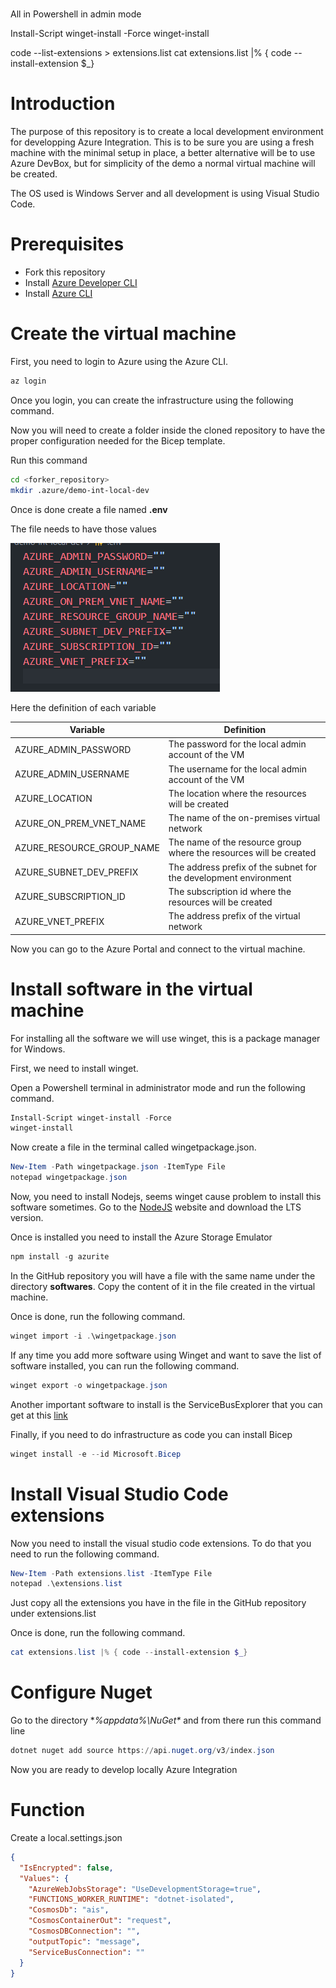 # 
All in Powershell in admin mode

Install-Script winget-install -Force
winget-install


code --list-extensions > extensions.list
cat extensions.list |% { code --install-extension $_}

# Introduction

The purpose of this repository is to create a local development environment for developping Azure Integration. This is to be sure you are using a fresh machine with the minimal setup in place, a better alternative will be to use Azure DevBox, but for simplicity of the demo a normal virtual machine will be created. 

The OS used is Windows Server and all development is using Visual Studio Code.

# Prerequisites

- Fork this repository
- Install [Azure Developer CLI](https://learn.microsoft.com/en-us/azure/developer/azure-developer-cli/overview)
- Install [Azure CLI](https://learn.microsoft.com/en-us/cli/azure/install-azure-cli)

# Create the virtual machine

First, you need to login to Azure using the Azure CLI.

```bash
az login
```
Once you login, you can create the infrastructure using the following command.

Now you will need to create a folder inside the cloned repository to have the proper configuration needed for the Bicep template.

Run this command

```bash
cd <forker_repository>
mkdir .azure/demo-int-local-dev
```

Once is done create a file named **.env**

The file needs to have those values

![img](./images/env.png)

Here the definition of each variable

| Variable | Definition |
| -------- | ---------- |
| AZURE_ADMIN_PASSWORD | The password for the local admin account of the VM |
| AZURE_ADMIN_USERNAME | The username for the local admin account of the VM |
| AZURE_LOCATION | The location where the resources will be created |
| AZURE_ON_PREM_VNET_NAME | The name of the on-premises virtual network |
| AZURE_RESOURCE_GROUP_NAME | The name of the resource group where the resources will be created |
| AZURE_SUBNET_DEV_PREFIX | The address prefix of the subnet for the development environment |
| AZURE_SUBSCRIPTION_ID | The subscription id where the resources will be created |
| AZURE_VNET_PREFIX | The address prefix of the virtual network |

Now you can go to the Azure Portal and connect to the virtual machine.

# Install software in the virtual machine

For installing all the software we will use winget, this is a package manager for Windows.

First, we need to install winget.

Open a Powershell terminal in administrator mode and run the following command.

```powershell
Install-Script winget-install -Force
winget-install
```

Now create a file in the terminal called wingetpackage.json.
```powershell
New-Item -Path wingetpackage.json -ItemType File
notepad wingetpackage.json
```

Now, you need to install Nodejs, seems winget cause problem to install this software sometimes.  Go to the [NodeJS](https://nodejs.org/en) website and download the LTS version.

Once is installed you need to install the Azure Storage Emulator

```powershell
npm install -g azurite
```

In the GitHub repository you will have a file with the same name under the directory **softwares**.  Copy the content of it in the file created in the virtual machine.

Once is done, run the following command.

```powershell
winget import -i .\wingetpackage.json
```

If any time you add more software using Winget and want to save the list of software installed, you can run the following command.

```powershell
winget export -o wingetpackage.json
```

Another important software to install is the ServiceBusExplorer that you can get at this [link](https://github.com/paolosalvatori/ServiceBusExplorer)

Finally, if you need to do infrastructure as code you can install Bicep

```powershell
winget install -e --id Microsoft.Bicep
```

# Install Visual Studio Code extensions

Now you need to install the visual studio code extensions.  To do that you need to run the following command.

```powershell
New-Item -Path extensions.list -ItemType File
notepad .\extensions.list
```

Just copy all the extensions you have in the file in the GitHub repository under extensions.list

Once is done, run the following command.

```powershell
cat extensions.list |% { code --install-extension $_}
```

# Configure Nuget

Go to the directory **%appdata%\NuGet\** and from there run this command line

```powershell
dotnet nuget add source https://api.nuget.org/v3/index.json
```

Now you are ready to develop locally Azure Integration

# Function

Create a local.settings.json

```json
{
  "IsEncrypted": false,
  "Values": {
    "AzureWebJobsStorage": "UseDevelopmentStorage=true",
    "FUNCTIONS_WORKER_RUNTIME": "dotnet-isolated",
    "CosmosDb": "ais",
    "CosmosContainerOut": "request",
    "CosmosDBConnection": "",
    "outputTopic": "message",
    "ServiceBusConnection": ""
  }
}
```